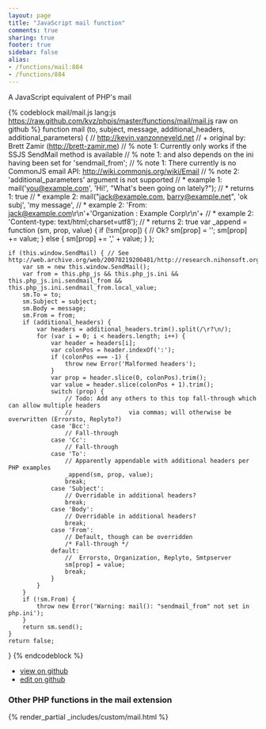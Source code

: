 ```yaml
---
layout: page
title: "JavaScript mail function"
comments: true
sharing: true
footer: true
sidebar: false
alias:
- /functions/mail:884
- /functions/884
---
```

<!-- Generated by Rakefile:build -->
A JavaScript equivalent of PHP's mail

{% codeblock mail/mail.js lang:js https://raw.github.com/kvz/phpjs/master/functions/mail/mail.js raw on github %}
function mail (to, subject, message, additional_headers, additional_parameters) {
    // http://kevin.vanzonneveld.net
    // +   original by: Brett Zamir (http://brett-zamir.me)
    // %          note 1: Currently only works if the SSJS SendMail method is available
    // %          note 1: and also depends on the ini having been set for 'sendmail_from';
    // %          note 1: There currently is no CommonJS email API: http://wiki.commonjs.org/wiki/Email
    // %          note 2: 'additional_parameters' argument is not supported
    // *     example 1: mail('you@example.com', 'Hi!', "What's been going on lately?");
    // *     returns 1: true
    // *     example 2: mail("jack@example.com, barry@example.net", 'ok subj', 'my message',
    // *     example 2:           'From: jack@example.com\r\n'+'Organization : Example Corp\r\n'+
    // *     example 2:           'Content-type: text/html;charset=utf8');
    // *     returns 2: true
    var _append = function (sm, prop, value) {
        if (!sm[prop]) { // Ok?
            sm[prop] = '';
            sm[prop] += value;
        } else {
            sm[prop] += ',' + value;
        }
    };

    if (this.window.SendMail) { // See http://web.archive.org/web/20070219200401/http://research.nihonsoft.org/javascript/ServerReferenceJS12/sendmail.htm
        var sm = new this.window.SendMail();
        var from = this.php_js && this.php_js.ini && this.php_js.ini.sendmail_from && this.php_js.ini.sendmail_from.local_value;
        sm.To = to;
        sm.Subject = subject;
        sm.Body = message;
        sm.From = from;
        if (additional_headers) {
            var headers = additional_headers.trim().split(/\r?\n/);
            for (var i = 0; i < headers.length; i++) {
                var header = headers[i];
                var colonPos = header.indexOf(':');
                if (colonPos === -1) {
                    throw new Error('Malformed headers');
                }
                var prop = header.slice(0, colonPos).trim();
                var value = header.slice(colonPos + 1).trim();
                switch (prop) {
                    // Todo: Add any others to this top fall-through which can allow multiple headers
                    //                via commas; will otherwise be overwritten (Errorsto, Replyto?)
                case 'Bcc':
                    // Fall-through
                case 'Cc':
                    // Fall-through
                case 'To':
                    // Apparently appendable with additional headers per PHP examples
                    _append(sm, prop, value);
                    break;
                case 'Subject':
                    // Overridable in additional headers?
                    break;
                case 'Body':
                    // Overridable in additional headers?
                    break;
                case 'From':
                    // Default, though can be overridden
                    /* Fall-through */
                default:
                    //  Errorsto, Organization, Replyto, Smtpserver
                    sm[prop] = value;
                    break;
                }
            }
        }
        if (!sm.From) {
            throw new Error('Warning: mail(): "sendmail_from" not set in php.ini');
        }
        return sm.send();
    }
    return false;
}
{% endcodeblock %}

 - [view on github](https://github.com/kvz/phpjs/blob/master/functions/mail/mail.js)
 - [edit on github](https://github.com/kvz/phpjs/edit/master/functions/mail/mail.js)

### Other PHP functions in the mail extension
{% render_partial _includes/custom/mail.html %}
